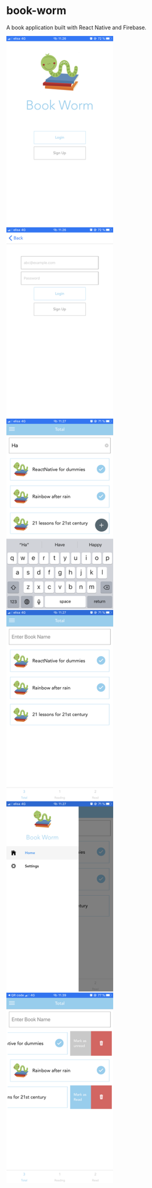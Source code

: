# book-worm

A book application built with React Native and Firebase.

<div display="flex">
<img src="screenshots/IMG_1063.PNG?raw=true" height="500" title="Login screen">
<img src="screenshots/IMG_1064.PNG?raw=true" height="500" title="Login screen">
<img src="screenshots/IMG_1065.PNG?raw=true" height="500" title="Home screen">
<img src="screenshots/IMG_1066.PNG?raw=true" height="500" title="Home screen">
<img src="screenshots/IMG_1067.PNG?raw=true" height="500" title="Setting">
<img src="screenshots/IMG_1113.PNG?raw=true" height="500" title="Mark book as read">
</div>

